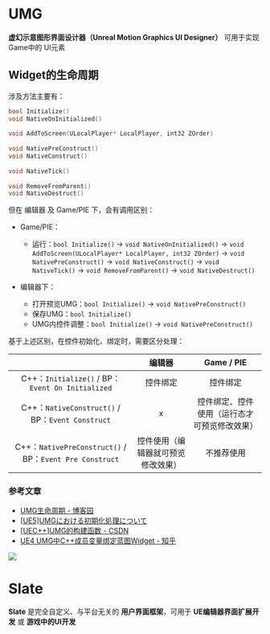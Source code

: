 # UMG

**虚幻示意图形界面设计器（Unreal Motion Graphics UI Designer）** 可用于实现 Game中的 UI元素

## Widget的生命周期

涉及方法主要有：

```c++
bool Initialize()
void NativeOnInitialized()
    
void AddToScreen(ULocalPlayer* LocalPlayer, int32 ZOrder)
    
void NativePreConstruct()
void NativeConstruct()
    
void NativeTick()
    
void RemoveFromParent()
void NativeDestruct()
```

但在 编辑器 及 Game/PIE 下，会有调用区别：

- Game/PIE：
  - 运行：`bool Initialize()` -> `void NativeOnInitialized()` -> `void AddToScreen(ULocalPlayer* LocalPlayer, int32 ZOrder)` -> `void NativePreConstruct()` -> `void NativeConstruct()` -> `void NativeTick()` -> `void RemoveFromParent()` -> `void NativeDestruct()`

- 编辑器下：
  - 打开预览UMG：`bool Initialize()` -> `void NativePreConstruct()`
  - 保存UMG：`bool Initialize()`
  - UMG内控件调整：`bool Initialize()` -> `void NativePreConstruct()`

基于上述区别，在控件初始化、绑定时，需要区分处理：

|                                                         |               编辑器               |                  Game / PIE                  |
| :-----------------------------------------------------: | :--------------------------------: | :------------------------------------------: |
|    C++：`Initialize()` / BP：`Event On Initialized`     |              控件绑定              |                   控件绑定                   |
|    C++：`NativeConstruct()` / BP：`Event Construct`     |                 x                  | 控件绑定、控件使用（运行态才可预览修改效果） |
| C++：`NativePreConstruct()` / BP：`Event Pre Construct` | 控件使用（编辑器就可预览修改效果） |                  不推荐使用                  |

### 参考文章

- [UMG生命周期 - 博客园](https://www.cnblogs.com/sin998/p/15490311.html)
- [[UE5]UMGにおける初期化処理について](https://historia.co.jp/archives/39279/)
- [[UEC++]UMG的构建函数 - CSDN](https://blog.csdn.net/q757745037/article/details/143270863)
- [UE4 UMG中C++成员变量绑定蓝图Widget - 知乎](https://zhuanlan.zhihu.com/p/337908390)



![](https://southbegonia.oss-cn-chengdu.aliyuncs.com/Pic/CrossLine_01.png)



# Slate

**Slate** 是完全自定义、与平台无关的 **用户界面框架**，可用于 **UE编辑器界面扩展开发** 或 **游戏中的UI开发**